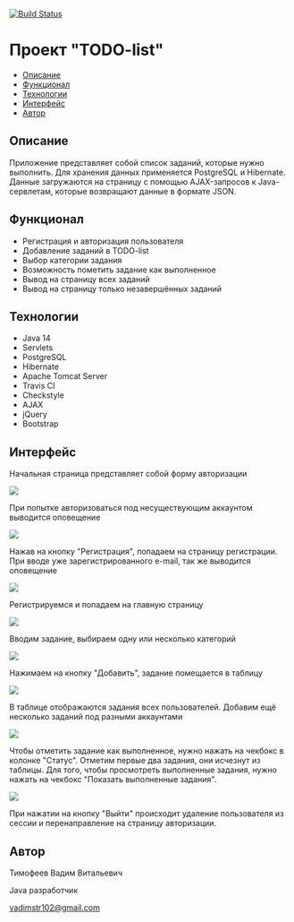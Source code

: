 [![Build Status](https://app.travis-ci.com/vadimstr102/job4j_todo.svg?branch=main)](https://app.travis-ci.com/vadimstr102/job4j_todo)

# Проект "TODO-list"

* [Описание](#описание)
* [Функционал](#функционал)
* [Технологии](#технологии)
* [Интерфейс](#интерфейс)
* [Автор](#автор)

## Описание
Приложение представляет собой список заданий, которые нужно выполнить.
Для хранения данных применяется PostgreSQL и Hibernate. 
Данные загружаются на страницу с помощью AJAX-запросов к Java-сервлетам,
которые возвращают данные в формате JSON.

## Функционал
* Регистрация и авторизация пользователя
* Добавление заданий в TODO-list
* Выбор категории задания
* Возможность пометить задание как выполненное
* Вывод на страницу всех заданий
* Вывод на страницу только незавершённых заданий

## Технологии
* Java 14
* Servlets
* PostgreSQL
* Hibernate
* Apache Tomcat Server
* Travis CI
* Checkstyle
* AJAX
* jQuery
* Bootstrap

## Интерфейс
Начальная страница представляет собой форму авторизации

![](screenshots/screenshot_1.png)

При попытке авторизоваться под несуществующим аккаунтом выводится оповещение

![](screenshots/screenshot_2.png)

Нажав на кнопку "Регистрация", попадаем на страницу регистрации. При вводе уже зарегистрированного
e-mail, так же выводится оповещение

![](screenshots/screenshot_3.png)

Регистрируемся и попадаем на главную страницу

![](screenshots/screenshot_4.png)

Вводим задание, выбираем одну или несколько категорий

![](screenshots/screenshot_5.png)

Нажимаем на кнопку "Добавить", задание помещается в таблицу

![](screenshots/screenshot_6.png)

В таблице отображаются задания всех пользователей.
Добавим ещё несколько заданий под разными аккаунтами

![](screenshots/screenshot_7.png)

Чтобы отметить задание как выполненное, нужно нажать на чекбокс в колонке "Статус".
Отметим первые два задания, они исчезнут из таблицы. Для того, чтобы просмотреть выполненные
задания, нужно нажать на чекбокс "Показать выполненные задания".

![](screenshots/screenshot_8.png)

При нажатии на кнопку "Выйти" происходит удаление пользователя из сессии и перенаправление на
страницу авторизации.

## Автор

Тимофеев Вадим Витальевич

Java разработчик

vadimstr102@gmail.com
